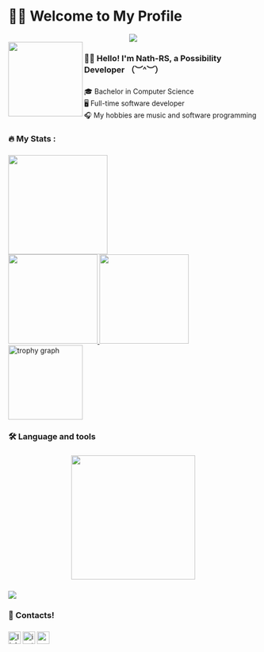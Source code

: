 <h1>🧏‍♂️ Welcome to My Profile</h1>

<div align="center">
  <img src="https://visitor-badge.laobi.icu/badge?page_id=Nath-RS.Nath-RS&"  />
</div>

<img align="left" height="150" src="https://media.giphy.com/media/M9gbBd9nbDrOTu1Mqx/giphy.gif"  />

###

<h3 align="left">👩‍💻 Hello! I'm Nath-RS, a Possibility Developer （︶^︶）</h3>

###

<p align="left">🎓 Bachelor in Computer Science<br>🖥 Full-time software developer <br>🎧 My hobbies are music and software programming</p>

###

<h3 align="left">🔥   My Stats :</h3>

###

<div align="left">
  <a href="https://github.com/Nath-RS">
    <img height="200em" src="https://github-readme-stats.vercel.app/api?username=Nath-RS&show_icons=true&hide=commits&hide_border=true&theme=dark&title_color=FFA500&cache_seconds=1800&custom_title=Nath%20Rank" />
  </a>
</div>

<div align="left">
  <a href="https://github.com/Nath-RS">
    <img height="180em" src="http://github-readme-streak-stats.herokuapp.com?user=Nath-RS&theme=dark&hide_border=true" />
    <img height="180em" src="https://github-readme-stats.vercel.app/api/top-langs/?username=Nath-RS&layout=donut&langs_count=5&theme=dark&exclude_repo=QualidadeSW&hide_border=true&custom_title=Top%20Languages" />
 <img src="https://github-profile-trophy.vercel.app?username=Nath-RS&theme=darkhub&column=-1&row=1&margin-w=8&margin-h=8&no-bg=true&no-frame=true&order=4" height="150" alt="trophy graph"  />
</a>
</div>

<h3 align="left">🛠 Language and tools</h3>

###

<div align="center">
  <img height="250" src="https://media.licdn.com/dms/image/v2/D4D16AQE5aQJvKeF3Wg/profile-displaybackgroundimage-shrink_350_1400/B4DZe0zRfmGkAY-/0/1751085030443?e=1755734400&v=beta&t=Nu34npV4wg9RP7-70LJW8o64ShLQI6vHMujUwhJQpGw"  />
</div>

###

<p align="left">
  <img src="https://skillicons.dev/icons?i=visualstudio,unity,cs,c,vscode,html,css,bootstrap,js,react,java,linux,git,github,mysql,aws,azure" />
</p>

###

<h3 align="left">📱 Contacts!</h3>

###

<div align="left">
  <img src="https://img.shields.io/static/v1?message=LinkedIn&logo=linkedin&label=&color=0077B5&logoColor=white&labelColor=&style=for-the-badge" height="25" alt="linkedin logo"  />
  <img src="https://img.shields.io/static/v1?message=Instagram&logo=instagram&label=&color=E4405F&logoColor=white&labelColor=&style=for-the-badge" height="25" alt="instagram logo"  />
  <img src="https://img.shields.io/static/v1?message=Gmail&logo=gmail&label=&color=D14836&logoColor=white&labelColor=&style=for-the-badge" height="25" alt="gmail logo"  />
</div>

###

